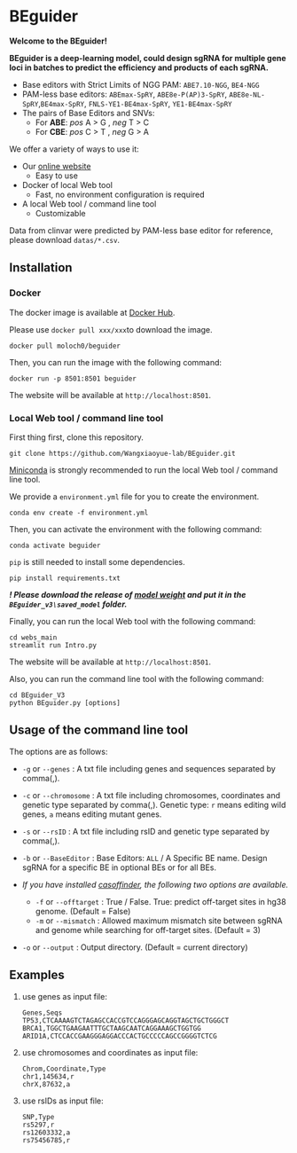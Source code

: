 # BEguider

**Welcome to the BEguider!**

**BEguider is a deep-learning model, could design sgRNA for multiple gene loci in batches to predict the efficiency and products of each sgRNA.**

- Base editors with Strict Limits of NGG PAM: `ABE7.10-NGG`, `BE4-NGG`
- PAM-less base editors: `ABEmax-SpRY`, `ABE8e-P(AP)3-SpRY`, `ABE8e-NL-SpRY`,`BE4max-SpRY`, `FNLS-YE1-BE4max-SpRY`, `YE1-BE4max-SpRY`
- The pairs of Base Editors and SNVs:
  - For **ABE**: _pos_  A > G ,  _neg_  T > C
  - For **CBE**: _pos_  C > T ,  _neg_  G > A

We offer a variety of ways to use it:

- Our [online website](345.345.345.345)
  - Easy to use
- Docker of local Web tool
  - Fast, no environment configuration is required
- A local Web tool / command line tool
  - Customizable

Data from clinvar were predicted by PAM-less base editor for reference, please download `datas/*.csv`.

## Installation

### Docker

The docker image is available at [Docker Hub](https://hub.docker.com/repository/docker/moloch0/beguider/general).

Please use `docker pull xxx/xxx`to download the image.

```shell
docker pull moloch0/beguider
```

Then, you can run the image with the following command:

```shell
docker run -p 8501:8501 beguider
```

The website will be available at `http://localhost:8501`.

### Local Web tool / command line tool

First thing first, clone this repository.

```shell
git clone https://github.com/Wangxiaoyue-lab/BEguider.git
```

[Miniconda](<https://docs.conda.io/en/latest/miniconda.html>) is strongly recommended to run the local Web tool / command line tool.

We provide a `environment.yml` file for you to create the environment.

```shell
conda env create -f environment.yml
```

Then, you can activate the environment with the following command:

```shell
conda activate beguider
```

`pip` is still needed to install some dependencies.

```shell
pip install requirements.txt
```

**_! Please download the release of [model weight](<https://github.com/Wangxiaoyue-lab/BEguider/archive/refs/tags/model.tar.gz>) and put it in the `BEguider_v3\saved_model` folder._**

Finally, you can run the local Web tool with the following command:

```shell
cd webs_main
streamlit run Intro.py
```

The website will be available at `http://localhost:8501`.

Also, you can run the command line tool with the following command:

```shell
cd BEguider_V3
python BEguider.py [options]
```

## Usage of  the command line tool

The options are as follows:

- `-g` or `--genes` : A txt file including genes and sequences separated by comma(,).
- `-c` or `--chromosome` : A txt file including chromosomes, coordinates and genetic type separated by comma(,). Genetic type: `r` means editing wild genes, `a` means editing mutant genes.
- `-s` or `--rsID` : A txt file including rsID and genetic type separated by comma(,).
- `-b` or `--BaseEditor` : Base Editors: `ALL` / A Specific BE name. Design sgRNA for a specific BE in optional BEs or for all BEs.
  
- _If you have installed [casoffinder](<http://www.rgenome.net/cas-offinder/>), the following two options are available._
  - `-f` or `--offtarget` : True / False. True: predict off-target sites in hg38 genome. (Default = False)
  - `-m` or `--mismatch` : Allowed maximum mismatch site between sgRNA and genome while searching for off-target sites. (Default = 3)
- `-o` or `--output` : Output directory. (Default = current directory)

## Examples

1. use genes as input file:

   ```csv
   Genes,Seqs
   TP53,CTCAAAAGTCTAGAGCCACCGTCCAGGGAGCAGGTAGCTGCTGGGCT
   BRCA1,TGGCTGAAGAATTTGCTAAGCAATCAGGAAAGCTGGTGG
   ARID1A,CTCCACCGAAGGGAGGACCCACTGCCCCCAGCCGGGGTCTCG
   ```

2. use chromosomes and coordinates as input file:

   ```csv
   Chrom,Coordinate,Type
   chr1,145634,r
   chrX,87632,a
   ```

3. use rsIDs as input file:

   ```csv
   SNP,Type
   rs5297,r
   rs12603332,a
   rs75456785,r
   ```
